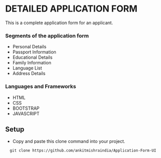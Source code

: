 # DETAILED APPLICATION FORM
This is a complete application form for an applicant.

### Segments of the application form
- Personal Details
- Passport Information
- Educational Details
- Family Information
- Language List
- Address Details

### Languages and Frameworks
- HTML
- CSS
- BOOTSTRAP
- JAVASCRIPT

## Setup

- Copy and paste this clone command into your project.

```
  git clone https://github.com/ankitmishraindia/Application-Form-UI
```